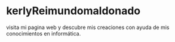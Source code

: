 # kerlyReimundomaldonado
visita mi pagina web y descubre mis creaciones con ayuda de mis conocimientos en informática. 
